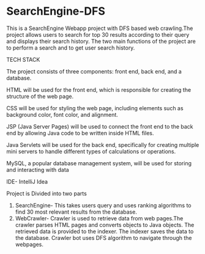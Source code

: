 # SearchEngine-DFS

This is a SearchEngine Webapp project with DFS based web crawling.The project allows users to search for top 30 results according to their query and displays their search history.
The two main functions of the project are to perform a search and to get user search history.

TECH STACK

The project consists of three components: front end, back end, and a database.

HTML will be used for the front end, which is responsible for creating the structure of the web page.

CSS will be used for styling the web page, including elements such as background color, font color, and alignment.

JSP (Java Server Pages) will be used to connect the front end to the back end by allowing Java code to be written inside HTML files.

Java Servlets will be used for the back end, specifically for creating multiple mini servers to handle different types of calculations or operations.

MySQL, a popular database management system, will be used for storing and interacting with data

IDE- IntelliJ Idea

Project is Divided into two parts
1. SearchEngine- This takes users query and uses ranking algorithms to find 30 most relevant results from the database.
2. WebCrawler- Crawler is used to retrieve data from web pages.The crawler parses HTML pages and converts objects to Java objects.
   The retrieved data is provided to the indexer. The indexer saves the data to the database.
   Crawler bot uses DFS algorithm to navigate through the webpages.
